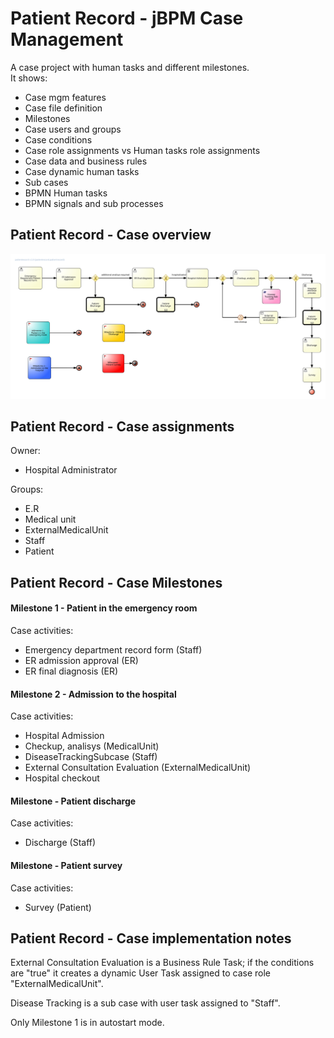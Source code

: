 # Patient Record - jBPM Case Management


A case project with human tasks and different milestones. <br>It shows:
 - Case mgm features
 - Case file definition
 - Milestones
 - Case users and groups
 - Case conditions
 - Case role assignments vs Human tasks role assignments
 - Case data and business rules
 - Case dynamic human tasks
 - Sub cases
 - BPMN Human tasks
 - BPMN signals and sub processes

## Patient Record - Case overview

![alt text](https://github.com/hifly81/patientrecord/blob/master/src/main/resources/com/redhat/patientrecord/patientrecord.patientrecord-svg.svg)

## Patient Record - Case assignments

Owner:
 - Hospital Administrator

Groups:
 - E.R
 - Medical unit
 - ExternalMedicalUnit
 - Staff
 - Patient

## Patient Record - Case Milestones

#### Milestone 1 - Patient in the emergency room<br>
 Case activities:
 - Emergency department record form (Staff)
 - ER admission approval (ER)
 - ER final diagnosis (ER)

#### Milestone 2 - Admission to the hospital<br>
 Case activities:
 - Hospital Admission
 - Checkup, analisys (MedicalUnit)
 - DiseaseTrackingSubcase (Staff)
 - External Consultation Evaluation (ExternalMedicalUnit)
 - Hospital checkout

#### Milestone - Patient discharge<br>
 Case activities:
 - Discharge (Staff)

#### Milestone - Patient survey<br>
 Case activities:
 - Survey (Patient)

## Patient Record - Case implementation notes

External Consultation Evaluation is a Business Rule Task; if the conditions are 
"true" it creates a dynamic User Task assigned to case role "ExternalMedicalUnit".

Disease Tracking is a sub case with user task assigned to "Staff".

Only Milestone 1 is in autostart mode.
